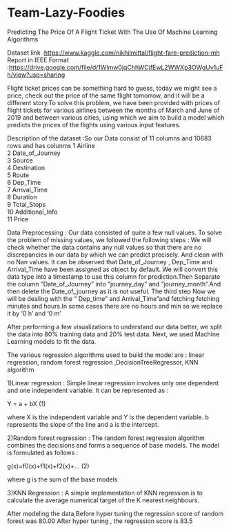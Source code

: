 # Team-Lazy-Foodies

 Predicting The Price Of A Flight Ticket
With The Use Of Machine Learning
Algorithms


Dataset link :https://www.kaggle.com/nikhilmittal/flight-fare-prediction-mh
Report in IEEE Format :https://drive.google.com/file/d/1Wlmw0jqChhWCjfEwL2WWXp3OWgUv1uFh/view?usp=sharing


Flight ticket prices can be something hard to guess, today we might see a price, check out the price of the same flight tomorrow, and it will be a different story.To solve this problem, we have been provided with prices of flight tickets for various airlines between the months of March and June of 2019 and between various cities, using which we aim to build a model which predicts the prices of the flights using various input features.

Description of the dataset :So our Data consist of  11 columns and 10683 rows
and has colunms
 1    Airline          
 2   Date_of_Journey  
 3   Source           
 4   Destination      
 5   Route            
 6   Dep_Time         
 7   Arrival_Time     
 8   Duration         
 9   Total_Stops      
 10   Additional_Info  
 11  Price     
 
 
 Data Preprocessing : Our data consisted of quite a few null values. To solve the problem of missing values, we followed the following steps : 
We will check whether the data contains any null values so that there are no discrepancies in our data by which we can predict precisely. And clean with no Nan values.
It can be observed that Date_of_Journey , Dep_Time and Arrival_Time have been assigned as object by default. We will convert this data type into a timestamp to use this column for prediction.Then Separate the column “Date_of_Journey” into “journey_day” and “journey_month”.And then delete the Date_of_journey as it is not useful. 
The third step Now we will be dealing with the “ Dep_time” and Arrival_Time”and fetching fetching minutes and hours.In some cases there are no hours and min so we replace it by ‘0 h’ and ‘0 m’ 


After performing a few visualizations to understand our data better, we split the data into 80% training data and 20% test data. Next, we used Machine Learning models to fit the data.


The various regression algorithms used to build the model are : linear regression, random forest regression ,DecisionTreeRegressor, KNN algorithm


1)Linear regression : Simple linear regression involves only one dependent and one independent variable. It can be represented as :

Y = a + bX (1)

where X is the independent variable and Y is the dependent variable. b represents the slope of the line and a is the intercept.

2)Random forest regression : The random forest regression algorithm combines the decisions and forms a sequence of base models. The model is formulated as follows :

g(x)=f0(x)+f1(x)+f2(x)+... (2)

where g is the sum of the base models 

3)KNN Regression : A simple implementation of KNN regression is to calculate the average numerical target of the K nearest neighbours.

After modeling the data,Before hyper tuning  the regression score of random forest was 80.00 After hyper tuning , the regression score is 83.5 
